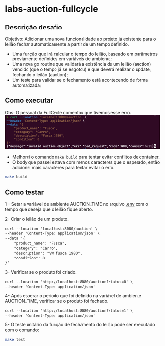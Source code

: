 # labs-auction-fullcycle

## Descrição desafio
Objetivo: Adicionar uma nova funcionalidade ao projeto já existente para o leilão fechar automaticamente a partir de um tempo definido.

- Uma função que irá calcular o tempo do leilão, baseado em parâmetros previamente definidos em variáveis de ambiente;
- Uma nova go routine que validará a existência de um leilão (auction) vencido (que o tempo já se esgotou) e que deverá realizar o update, fechando o leilão (auction);
- Um teste para validar se o fechamento está acontecendo de forma automatizada;

## Como executar
Obs: O pessoal da FullCycle comentou que tivemos esse erro.
![img.png](assets/img.png)

- Melhorei o comando `make build` para tentar evitar conflitos de container.
- O body que passei estava com menos caracteres que o esperado, então adicionei mais caracteres para tentar evitar o erro.

```bash
make build
```

## Como testar
1 - Setar a variável de ambiente AUCTION_TIME no arquivo [.env](cmd/auction/.env) com o tempo que deseja que o leilão fique aberto.

2- Criar o leilão de um produto.
```curl
curl --location 'localhost:8080/auction' \
--header 'Content-Type: application/json' \
--data '{
    "product_name": "Fusca",
    "category": "Carro",
    "description": "VW fusca 1980",
    "condition": 0
}'
```
3- Verificar se o produto foi criado.
```curl
curl --location 'http://localhost:8080/auction?status=0' \
--header 'Content-Type: application/json'
```
4- Após esperar o periodo que foi definido na variável de ambiente AUCTION_TIME, verificar se o produto foi fechado.
```curl
curl --location 'http://localhost:8080/auction?status=1' \
--header 'Content-Type: application/json'
```

5- O teste unitário da função de fechamento do leilão pode ser executado com o comando:
```bash
make test
```